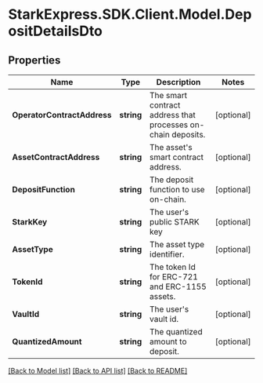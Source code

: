 # StarkExpress.SDK.Client.Model.DepositDetailsDto

## Properties

Name | Type | Description | Notes
------------ | ------------- | ------------- | -------------
**OperatorContractAddress** | **string** | The smart contract address that processes on-chain deposits. | [optional] 
**AssetContractAddress** | **string** | The asset&#39;s smart contract address. | [optional] 
**DepositFunction** | **string** | The deposit function to use on-chain. | [optional] 
**StarkKey** | **string** | The user&#39;s public STARK key | [optional] 
**AssetType** | **string** | The asset type identifier. | [optional] 
**TokenId** | **string** | The token Id for ERC-721 and ERC-1155 assets. | [optional] 
**VaultId** | **string** | The user&#39;s vault id. | [optional] 
**QuantizedAmount** | **string** | The quantized amount to deposit. | [optional] 

[[Back to Model list]](../README.md#documentation-for-models) [[Back to API list]](../README.md#documentation-for-api-endpoints) [[Back to README]](../README.md)

